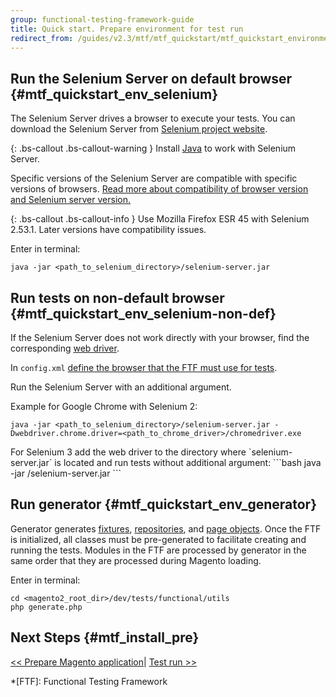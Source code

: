 ```yaml
---
group: functional-testing-framework-guide
title: Quick start. Prepare environment for test run
redirect_from: /guides/v2.3/mtf/mtf_quickstart/mtf_quickstart_environment.html
---
```


## Run the Selenium Server on default browser {#mtf_quickstart_env_selenium}

The Selenium Server drives a browser to execute your tests.
You can download the Selenium Server from [Selenium project website].

{: .bs-callout .bs-callout-warning }
Install [Java](https://help.ubuntu.com/community/Java) to work with Selenium Server.

Specific versions of the Selenium Server are compatible with specific versions of browsers. [Read more about compatibility of browser version and Selenium server version.](http://docs.seleniumhq.org/about/platforms.jsp)

{: .bs-callout .bs-callout-info }
Use Mozilla Firefox ESR 45 with Selenium 2.53.1. Later versions have compatibility issues.

Enter in terminal:

```
java -jar <path_to_selenium_directory>/selenium-server.jar
```

## Run tests on non-default browser {#mtf_quickstart_env_selenium-non-def}

If the Selenium Server does not work directly with your browser, find the corresponding [web driver].

In `config.xml` [define the browser that the FTF must use for tests]({{page.baseurl}}/testing/functional-testing-framework/quick-start/configuration-setting.html#mtf_quickstart_config_configxml_browser).

Run the Selenium Server with an additional argument.

Example for Google Chrome with Selenium 2:

```
java -jar <path_to_selenium_directory>/selenium-server.jar -Dwebdriver.chrome.driver=<path_to_chrome_driver>/chromedriver.exe
```

<div class="bs-callout bs-callout-info" markdown="1">
For Selenium 3 add the web driver to the directory where `selenium-server.jar` is located and run tests without additional argument:
```bash
java -jar <path_to_selenium_directory>/selenium-server.jar
```
</div>

## Run generator {#mtf_quickstart_env_generator}

Generator generates [fixtures], [repositories], and [page objects]. Once the FTF is initialized, all classes must be pre-generated to facilitate creating and running the tests. Modules in the FTF are processed by generator in the same order that they are processed during Magento loading.

Enter in terminal:

```
cd <magento2_root_dir>/dev/tests/functional/utils
php generate.php
```

## Next Steps {#mtf_install_pre}

[&lt;&lt; Prepare Magento application]({{page.baseurl}}/testing/functional-testing-framework/quick-start/magento-setting.html)| [ Test run >>]({{page.baseurl}}/testing/functional-testing-framework/quick-start/test-run.html)

<!-- LINK DEFINITIONS -->

<!-- Devdocs -->

[fixtures]: {{page.baseurl}}/testing/functional-testing-framework/entities/fixture.html

[repositories]: {{page.baseurl}}/testing/functional-testing-framework/entities/fixture-repository.html

[page objects]: {{page.baseurl}}/testing/functional-testing-framework/entities/page.html

<!-- Internet -->

[selenium project website]: http://www.seleniumhq.org/download/

[web driver]: http://docs.seleniumhq.org/about/platforms.jsp

<!-- ABBREVIATIONS -->

*[FTF]: Functional Testing Framework
